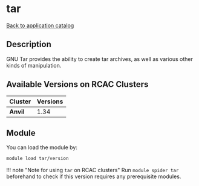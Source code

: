 # tar

[Back to application catalog](../app_catalog.md)

## Description
GNU Tar provides the ability to create tar archives, as well as various other kinds of manipulation.

## Available Versions on RCAC Clusters
|Cluster|Versions|
|---|---|
|**Anvil**|1.34|

## Module
You can load the module by:

```bash
module load tar/version
```

!!! note "Note for using `tar` on RCAC clusters"
    Run `module spider tar` beforehand to check if this version requires any prerequisite modules.
